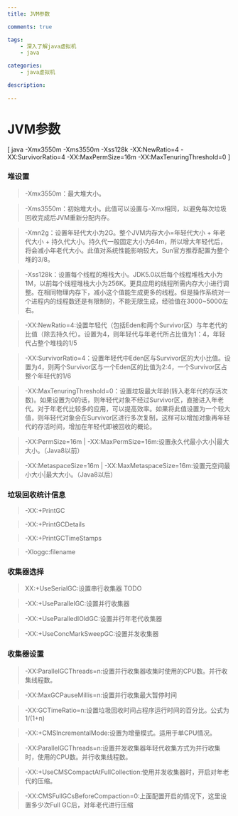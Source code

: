 ```yaml
---
title: JVM参数

comments: true    

tags: 
    - 深入了解java虚拟机
    - java

categories: 
    - java虚拟机

description:
   
---
```


# JVM参数

[ java -Xmx3550m -Xms3550m -Xss128k -XX:NewRatio=4 -XX:SurvivorRatio=4 -XX:MaxPermSize=16m -XX:MaxTenuringThreshold=0 ]

### 堆设置

> -Xmx3550m：最大堆大小。

> -Xms3550m：初始堆大小。此值可以设置与-Xmx相同，以避免每次垃圾回收完成后JVM重新分配内存。

> -Xmn2g：设置年轻代大小为2G。整个JVM内存大小=年轻代大小 + 年老代大小 + 持久代大小。持久代一般固定大小为64m，所以增大年轻代后，将会减小年老代大小。此值对系统性能影响较大，Sun官方推荐配置为整个堆的3/8。

> -Xss128k：设置每个线程的堆栈大小。JDK5.0以后每个线程堆栈大小为1M，以前每个线程堆栈大小为256K。更具应用的线程所需内存大小进行调整。在相同物理内存下，减小这个值能生成更多的线程。但是操作系统对一个进程内的线程数还是有限制的，不能无限生成，经验值在3000~5000左右。

> -XX:NewRatio=4:设置年轻代（包括Eden和两个Survivor区）与年老代的比值（除去持久代）。设置为4，则年轻代与年老代所占比值为1：4，年轻代占整个堆栈的1/5

> -XX:SurvivorRatio=4：设置年轻代中Eden区与Survivor区的大小比值。设置为4，则两个Survivor区与一个Eden区的比值为2:4，一个Survivor区占整个年轻代的1/6

> -XX:MaxTenuringThreshold=0：设置垃圾最大年龄(转入老年代的存活次数)。如果设置为0的话，则年轻代对象不经过Survivor区，直接进入年老代。对于年老代比较多的应用，可以提高效率。如果将此值设置为一个较大值，则年轻代对象会在Survivor区进行多次复制，这样可以增加对象再年轻代的存活时间，增加在年轻代即被回收的概论。

> -XX:PermSize=16m | -XX:MaxPermSize=16m:设置永久代最小大小|最大大小。（Java8以前）

> -XX:MetaspaceSize=16m | -XX:MaxMetaspaceSize=16m:设置元空间最小大小|最大大小。（Java8以后）

### 垃圾回收统计信息

> -XX:+PrintGC

> -XX:+PrintGCDetails

> -XX:+PrintGCTimeStamps

> -Xloggc:filename


### 收集器选择

> XX:+UseSerialGC:设置串行收集器  TODO

> -XX:+UseParallelGC:设置并行收集器

> -XX:+UseParalledlOldGC:设置并行年老代收集器

> -XX:+UseConcMarkSweepGC:设置并发收集器

### 收集器设置

> -XX:ParallelGCThreads=n:设置并行收集器收集时使用的CPU数。并行收集线程数。

> -XX:MaxGCPauseMillis=n:设置并行收集最大暂停时间

> -XX:GCTimeRatio=n:设置垃圾回收时间占程序运行时间的百分比。公式为1/(1+n)

> -XX:+CMSIncrementalMode:设置为增量模式。适用于单CPU情况。

> -XX:ParallelGCThreads=n:设置并发收集器年轻代收集方式为并行收集时，使用的CPU数。并行收集线程数。

> -XX:+UseCMSCompactAtFullCollection:使用并发收集器时，开启对年老代的压缩。

> -XX:CMSFullGCsBeforeCompaction=0:上面配置开启的情况下，这里设置多少次Full GC后，对年老代进行压缩